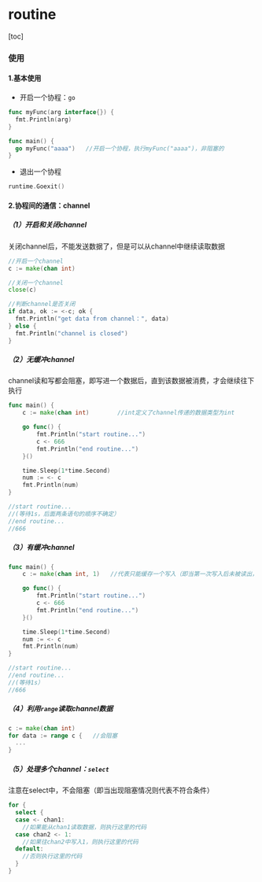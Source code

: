 # routine

[toc]

### 使用

#### 1.基本使用

* 开启一个协程：`go`
```go
func myFunc(arg interface{}) {
  fmt.Println(arg)
}

func main() {
  go myFunc("aaaa")   //开启一个协程，执行myFunc("aaaa")，非阻塞的
}
```

* 退出一个协程
```go
runtime.Goexit()
```

#### 2.协程间的通信：channel

##### （1）开启和关闭channel
关闭channel后，不能发送数据了，但是可以从channel中继续读取数据
```go
//开启一个channel
c := make(chan int)

//关闭一个channel
close(c)

//判断channel是否关闭
if data, ok := <-c; ok {
  fmt.Println("get data from channel：", data)
} else {
  fmt.Println("channel is closed")
}
```

##### （2）无缓冲channel
channel读和写都会阻塞，即写进一个数据后，直到该数据被消费，才会继续往下执行
```go
func main() {
	c := make(chan int)        //int定义了channel传递的数据类型为int

	go func() {
		fmt.Println("start routine...")
		c <- 666
		fmt.Println("end routine...")
	}()

	time.Sleep(1*time.Second)
	num := <- c
	fmt.Println(num)
}

//start routine...
//(等待1s，后面两条语句的顺序不确定）
//end routine...
//666
```

##### （3）有缓冲channel
```go
func main() {
	c := make(chan int, 1)   //代表只能缓存一个写入（即当第一次写入后未被读出，第二次继续写入会阻塞）

	go func() {
		fmt.Println("start routine...")
		c <- 666
		fmt.Println("end routine...")
	}()

	time.Sleep(1*time.Second)
	num := <- c
	fmt.Println(num)
}

//start routine...
//end routine...
//(等待1s）
//666
```

##### （4）利用`range`读取channel数据
```go
c := make(chan int)
for data := range c {   //会阻塞
  ...
}
```

##### （5）处理多个channel：`select`
注意在select中，不会阻塞（即当出现阻塞情况则代表不符合条件）
```go
for {
  select {
  case <- chan1:
    //如果能从chan1读取数据，则执行这里的代码
  case chan2 <- 1:
    //如果往chan2中写入1，则执行这里的代码
  default:
    //否则执行这里的代码
  }
}
```
